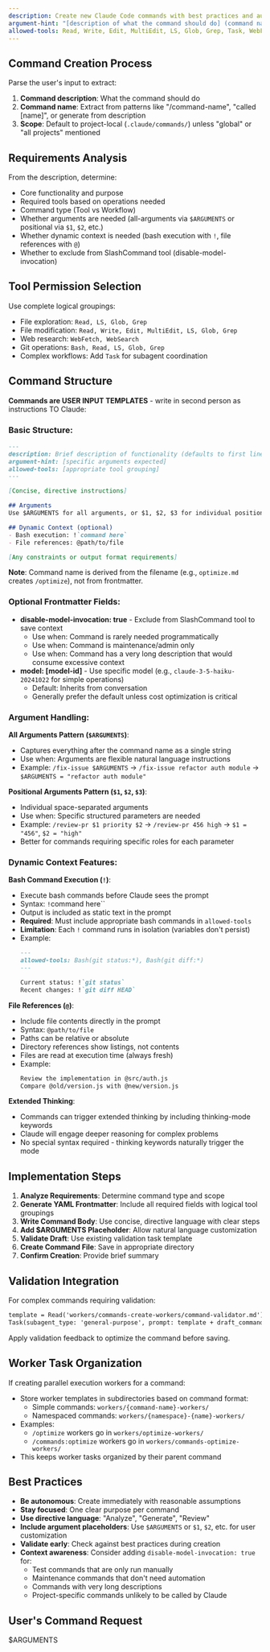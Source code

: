 ```yaml
---
description: Create new Claude Code commands with best practices and automatic validation
argument-hint: "[description of what the command should do] (command name optional - can be embedded in description or will be generated)"
allowed-tools: Read, Write, Edit, MultiEdit, LS, Glob, Grep, Task, WebFetch
---
```

<!-- OPTIMIZATION_TIMESTAMP: 2025-08-26 21:24:23 -->

## Command Creation Process

Parse the user's input to extract:
1. **Command description**: What the command should do
2. **Command name**: Extract from patterns like "/command-name", "called [name]", or generate from description
3. **Scope**: Default to project-local (`.claude/commands/`) unless "global" or "all projects" mentioned

## Requirements Analysis

From the description, determine:
- Core functionality and purpose
- Required tools based on operations needed
- Command type (Tool vs Workflow)
- Whether arguments are needed (all-arguments via `$ARGUMENTS` or positional via `$1`, `$2`, etc.)
- Whether dynamic context is needed (bash execution with `!`, file references with `@`)
- Whether to exclude from SlashCommand tool (disable-model-invocation)

## Tool Permission Selection

Use complete logical groupings:
- File exploration: `Read, LS, Glob, Grep`
- File modification: `Read, Write, Edit, MultiEdit, LS, Glob, Grep`
- Web research: `WebFetch, WebSearch`
- Git operations: `Bash, Read, LS, Glob, Grep`
- Complex workflows: Add `Task` for subagent coordination

## Command Structure

**Commands are USER INPUT TEMPLATES** - write in second person as instructions TO Claude:

### Basic Structure:
```markdown
---
description: Brief description of functionality (defaults to first line of prompt if omitted)
argument-hint: [specific arguments expected]
allowed-tools: [appropriate tool grouping]
---

[Concise, directive instructions]

## Arguments
Use $ARGUMENTS for all arguments, or $1, $2, $3 for individual positional parameters.

## Dynamic Context (optional)
- Bash execution: !`command here`
- File references: @path/to/file

[Any constraints or output format requirements]
```

**Note**: Command name is derived from the filename (e.g., `optimize.md` creates `/optimize`), not from frontmatter.

### Optional Frontmatter Fields:
- **disable-model-invocation: true** - Exclude from SlashCommand tool to save context
  - Use when: Command is rarely needed programmatically
  - Use when: Command is maintenance/admin only
  - Use when: Command has a very long description that would consume excessive context
- **model: [model-id]** - Use specific model (e.g., `claude-3-5-haiku-20241022` for simple operations)
  - Default: Inherits from conversation
  - Generally prefer the default unless cost optimization is critical

### Argument Handling:

**All Arguments Pattern (`$ARGUMENTS`)**:
- Captures everything after the command name as a single string
- Use when: Arguments are flexible natural language instructions
- Example: `/fix-issue $ARGUMENTS` → `/fix-issue refactor auth module` → `$ARGUMENTS = "refactor auth module"`

**Positional Arguments Pattern (`$1`, `$2`, `$3`)**:
- Individual space-separated arguments
- Use when: Specific structured parameters are needed
- Example: `/review-pr $1 priority $2` → `/review-pr 456 high` → `$1 = "456"`, `$2 = "high"`
- Better for commands requiring specific roles for each parameter

### Dynamic Context Features:

**Bash Command Execution (`!`)**:
- Execute bash commands before Claude sees the prompt
- Syntax: `!`command here``
- Output is included as static text in the prompt
- **Required**: Must include appropriate bash commands in `allowed-tools`
- **Limitation**: Each `!` command runs in isolation (variables don't persist)
- Example:
  ```markdown
  ---
  allowed-tools: Bash(git status:*), Bash(git diff:*)
  ---

  Current status: !`git status`
  Recent changes: !`git diff HEAD`
  ```

**File References (`@`)**:
- Include file contents directly in the prompt
- Syntax: `@path/to/file`
- Paths can be relative or absolute
- Directory references show listings, not contents
- Files are read at execution time (always fresh)
- Example:
  ```markdown
  Review the implementation in @src/auth.js
  Compare @old/version.js with @new/version.js
  ```

**Extended Thinking**:
- Commands can trigger extended thinking by including thinking-mode keywords
- Claude will engage deeper reasoning for complex problems
- No special syntax required - thinking keywords naturally trigger the mode

## Implementation Steps

1. **Analyze Requirements**: Determine command type and scope
2. **Generate YAML Frontmatter**: Include all required fields with logical tool groupings
3. **Write Command Body**: Use concise, directive language with clear steps
4. **Add $ARGUMENTS Placeholder**: Allow natural language customization
5. **Validate Draft**: Use existing validation task template
6. **Create Command File**: Save in appropriate directory
7. **Confirm Creation**: Provide brief summary

## Validation Integration

For complex commands requiring validation:
```markdown
template = Read('workers/commands-create-workers/command-validator.md')
Task(subagent_type: 'general-purpose', prompt: template + draft_command)
```

Apply validation feedback to optimize the command before saving.

## Worker Task Organization

If creating parallel execution workers for a command:
- Store worker templates in subdirectories based on command format:
  - Simple commands: `workers/{command-name}-workers/`
  - Namespaced commands: `workers/{namespace}-{name}-workers/`
- Examples:
  - `/optimize` workers go in `workers/optimize-workers/`
  - `/commands:optimize` workers go in `workers/commands-optimize-workers/`
- This keeps worker tasks organized by their parent command

## Best Practices

- **Be autonomous**: Create immediately with reasonable assumptions
- **Stay focused**: One clear purpose per command
- **Use directive language**: "Analyze", "Generate", "Review"
- **Include argument placeholders**: Use `$ARGUMENTS` or `$1`, `$2`, etc. for user customization
- **Validate early**: Check against best practices during creation
- **Context awareness**: Consider adding `disable-model-invocation: true` for:
  - Test commands that are only run manually
  - Maintenance commands that don't need automation
  - Commands with very long descriptions
  - Project-specific commands unlikely to be called by Claude

## User's Command Request

$ARGUMENTS
